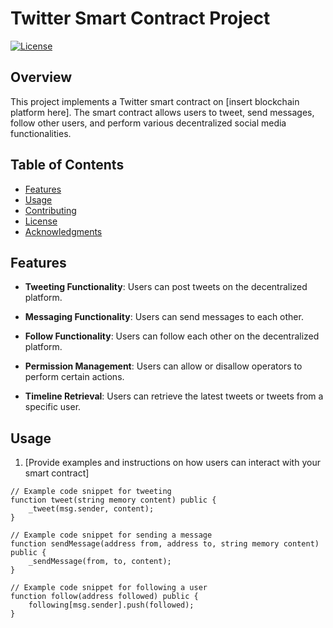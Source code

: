 # Twitter Smart Contract Project

[![License](https://img.shields.io/badge/license-MIT-blue.svg)](LICENSE)

## Overview

This project implements a Twitter smart contract on [insert blockchain platform here]. The smart contract allows users to tweet, send messages, follow other users, and perform various decentralized social media functionalities.

## Table of Contents

- [Features](#features)
- [Usage](#usage)
- [Contributing](#contributing)
- [License](#license)
- [Acknowledgments](#acknowledgments)

## Features

- **Tweeting Functionality**: Users can post tweets on the decentralized platform.

- **Messaging Functionality**: Users can send messages to each other.

- **Follow Functionality**: Users can follow each other on the decentralized platform.

- **Permission Management**: Users can allow or disallow operators to perform certain actions.

- **Timeline Retrieval**: Users can retrieve the latest tweets or tweets from a specific user.

## Usage

1. [Provide examples and instructions on how users can interact with your smart contract]

```solidity
// Example code snippet for tweeting
function tweet(string memory content) public {
    _tweet(msg.sender, content);
}

// Example code snippet for sending a message
function sendMessage(address from, address to, string memory content) public {
    _sendMessage(from, to, content);
}

// Example code snippet for following a user
function follow(address followed) public {
    following[msg.sender].push(followed);
}
